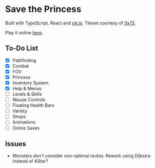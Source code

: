 # Save the Princess


Built with TypeScript, React and [rot.js](http://ondras.github.io/rot.js/hp/). Tileset courtesy of [0x72](https://0x72.itch.io/dungeontileset-ii).

Play it online [here](http://ly-resistance.herokuapp.com).

## To-Do List

- [x] Pathfinding 
- [x] Combat
- [x] FOV
- [x] Princess
- [x] Inventory System
- [x] Help & Menus
- [ ] Levels & Skills
- [ ] Mouse Controls
- [ ] Floating Health Bars
- [ ] Variety
- [ ] Shops
- [ ] Animations
- [ ] Online Saves

## Issues

- Monsters don't consider non-optimal routes. Rework using Dijkstra instead of AStar?

